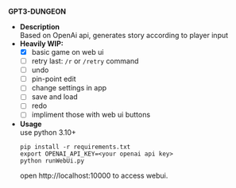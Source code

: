 __GPT3-DUNGEON__

 * **Description**    
    Based on OpenAi api, generates story according to player input
 * **Heavily WIP:**    
    - [x] basic game on web ui
    - [ ] retry last: `/r` or `/retry` command
    - [ ] undo
    - [ ] pin-point edit
    - [ ] change settings in app
    - [ ] save and load
    - [ ] redo
    - [ ] impliment those with web ui buttons

 * **Usage**    
    use python 3.10+    
    ```
    pip install -r requirements.txt
    export OPENAI_API_KEY=<your openai api key>
    python runWebUi.py
    ```
    open http://localhost:10000 to access webui.    
